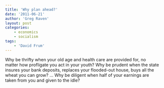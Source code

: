 ```yaml
---
title: 'Why plan ahead?'
date: '2011-06-21'
author: 'Greg Raven'
layout: post
categories:
    - economics
    - socialism
tags:
    - 'David Frum'
---
```


Why be thrifty when your old age and health care are provided for, no matter how profligate you act in your youth? Why be prudent when the state insures your bank deposits, replaces your flooded-out house, buys all the wheat you can grow? … Why be diligent when half of your earnings are taken from you and given to the idle?